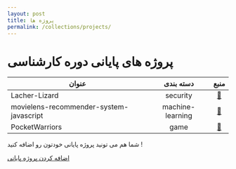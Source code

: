 ```yaml
---
layout: post
title: پروژه ها
permalink: /collections/projects/
---
```


# پروژه های پایانی دوره کارشناسی

| عنوان | دسته بندی | منبع |
| ------ | :---: | :---: |
| Lacher-Lizard | security | [🔗][Lacher-Lizard] |
| movielens-recommender-system-javascript | machine-learning | [🔗][movielens-recommender-system-javascript] |
| PocketWarriors | game | [🔗][PocketWarriors] |

شما هم می تونید پروژه پایانی خودتون رو اضافه کنید !  

[اضافه کردن پروژه پایانی][add-project]

<!-- Project links -->
[Lacher-Lizard]: https://github.com/alifrd/Lacher-Lizard
[movielens-recommender-system-javascript]: https://github.com/miladnouriezade/movielens-recommender-system-javascript
[PocketWarriors]: https://github.com/amirihusayn/PocketWarriors
[add-project]: https://github.com/ceituut/projects/fork
